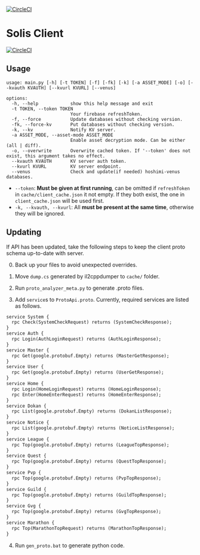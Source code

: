 [![CircleCI](https://circleci.com/gh/MalitsPlus/SolisClient/tree/master.svg?style=shield&circle-token=cc6ec2eea021e431785d7d719d53afaf60747f83)](https://circleci.com/gh/MalitsPlus/SolisClient/tree/master) 

# Solis Client

[![CircleCI](https://dl.circleci.com/insights-snapshot/gh/MalitsPlus/SolisClient/master/run-scenarios/badge.svg?window=24h&circle-token=1f1381e10da0c144f199e402339c6fd48308db43)](https://app.circleci.com/insights/github/MalitsPlus/SolisClient/workflows/run-scenarios/overview?branch=master&reporting-window=last-24-hours&insights-snapshot=true)

## Usage

```text
usage: main.py [-h] [-t TOKEN] [-f] [-fk] [-k] [-a ASSET_MODE] [-o] [--kvauth KVAUTH] [--kvurl KVURL] [--venus]

options:
  -h, --help            show this help message and exit
  -t TOKEN, --token TOKEN
                        Your firebase refreshToken.
  -f, --force           Update databases without checking version.
  -fk, --force-kv       Put databases without checking version.
  -k, --kv              Notify KV server.
  -a ASSET_MODE, --asset-mode ASSET_MODE
                        Enable asset decryption mode. Can be either (all | diff).
  -o, --overwrite       Overwrite cached token. If '--token' does not exist, this argument takes no effect.
  --kvauth KVAUTH       KV server auth token.
  --kvurl KVURL         KV server endpoint.
  --venus               Check and update(if needed) hoshimi-venus databases.
```

- `--token`: **Must be given at first running**, can be omitted if `refreshToken` in `cache/client_cache.json` it not empty. If they both exist, the one in `client_cache.json` will be used first.
- `-k, --kvauth, --kvurl`: All **must be present at the same time**, otherwise they will be ignored.

## Updating

If API has been updated, take the following steps to keep the client proto schema up-to-date with server.

0. Back up your files to avoid unexpected overrides.

1. Move `dump.cs` generated by il2cppdumper to `cache/` folder.

2. Run `proto_analyzer_meta.py` to generate .proto files.

3. Add `service`s to `ProtoApi.proto`. Currently, required services are listed as follows.

```protobuf
service System {
  rpc Check(SystemCheckRequest) returns (SystemCheckResponse);
}
service Auth {
  rpc Login(AuthLoginRequest) returns (AuthLoginResponse);
}
service Master {
  rpc Get(google.protobuf.Empty) returns (MasterGetResponse);
}
service User {
  rpc Get(google.protobuf.Empty) returns (UserGetResponse);
}
service Home {
  rpc Login(HomeLoginRequest) returns (HomeLoginResponse);
  rpc Enter(HomeEnterRequest) returns (HomeEnterResponse);
}
service Dokan {
  rpc List(google.protobuf.Empty) returns (DokanListResponse);
}
service Notice {
  rpc List(google.protobuf.Empty) returns (NoticeListResponse);
}
service League {
  rpc Top(google.protobuf.Empty) returns (LeagueTopResponse);
}
service Quest {
  rpc Top(google.protobuf.Empty) returns (QuestTopResponse);
}
service Pvp {
  rpc Top(google.protobuf.Empty) returns (PvpTopResponse);
}
service Guild {
  rpc Top(google.protobuf.Empty) returns (GuildTopResponse);
}
service Gvg {
  rpc Top(google.protobuf.Empty) returns (GvgTopResponse);
}
service Marathon {
  rpc Top(MarathonTopRequest) returns (MarathonTopResponse);
}
```

4. Run `gen_proto.bat` to generate python code.
